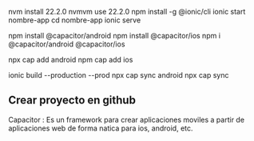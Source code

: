 nvm install 22.2.0
nvmvm use 22.2.0
npm install -g @ionic/cli
ionic start nombre-app
cd nombre-app
ionic serve

<!-- instalar la version segun la version que esta en package.json
npm install @capacitor/android@5.5.0
-->

npm install @capacitor/android
npm install @capacitor/ios
npm i @capacitor/android @capacitor/ios

<!--añadir la plataforma, crea una carpeta android,ios que puede ser abierto en android studio para crear el apk
https://capacitorjs.com/docs/basics/workflow
-->

npx cap add android
npm cap add ios

<!-- sincroniza nuestro proyecto con los proyectos, carpetas que acabamos de construir con los anteriores comandos, sincroniza las carpetas iosy android con la carpeta www y esa carpeta se crea despues de hacer construido(build) nuestro proyecto por primera vez-->
<!-- Este comando se sincroniza con ios y android pero se puede modicar para que solo se sincronize con android -->
<!-- antes de ejecutar este comando hay que hacer la primera contruccion de nuestro proyecto sino no se sincroizara con exito -->

ionic build --production --prod
npx cap sync android
npx cap sync

## Crear proyecto en github

Capacitor : Es un framework para crear aplicaciones moviles a partir de aplicaciones web de forma natica para ios, android, etc.
